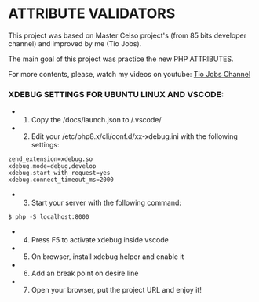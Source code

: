 # ATTRIBUTE VALIDATORS

This project was based on Master Celso project's (from 85 bits developer channel) and improved by me (Tio Jobs).

The main goal of this project was practice the new PHP ATTRIBUTES.

For more contents, please, watch my videos on youtube:
[Tio Jobs Channel](https://youtube.com/c/TioJobs/join)

### XDEBUG SETTINGS FOR UBUNTU LINUX AND VSCODE:
 - 1) Copy the /docs/launch.json to /.vscode/
 - 2) Edit your /etc/php8.x/cli/conf.d/xx-xdebug.ini with the following settings:
 ```
 zend_extension=xdebug.so
xdebug.mode=debug,develop
xdebug.start_with_request=yes
xdebug.connect_timeout_ms=2000
 ```
 - 3) Start your server with the following command:
 ```
 $ php -S localhost:8000
 ```

  - 4) Press F5 to activate xdebug inside vscode
  - 5) On browser, install xdebug helper and enable it
  - 6) Add an break point on desire line
  - 7) Open your browser, put the project URL and enjoy it!